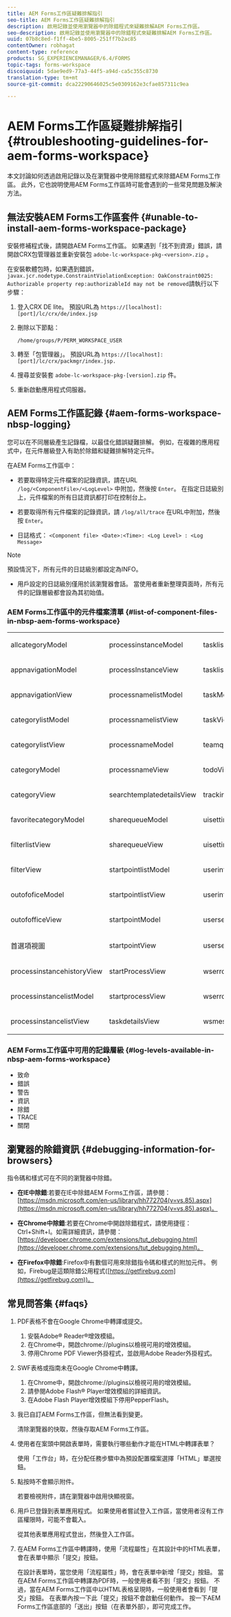 ```yaml
---
title: AEM Forms工作區疑難排解指引
seo-title: AEM Forms工作區疑難排解指引
description: 啟用記錄並使用瀏覽器中的除錯程式來疑難排解AEM Forms工作區。
seo-description: 啟用記錄並使用瀏覽器中的除錯程式來疑難排解AEM Forms工作區。
uuid: 07b8c8ed-f1ff-4be5-8005-251ff7b2ac85
contentOwner: robhagat
content-type: reference
products: SG_EXPERIENCEMANAGER/6.4/FORMS
topic-tags: forms-workspace
discoiquuid: 5dae9ed9-77a3-44f5-a94d-ca5c355c8730
translation-type: tm+mt
source-git-commit: dca22290646025c5e0309162e3cfae857311c9ea

---
```



# AEM Forms工作區疑難排解指引 {#troubleshooting-guidelines-for-aem-forms-workspace}

本文討論如何透過啟用記錄以及在瀏覽器中使用除錯程式來除錯AEM Forms工作區。 此外，它也說明使用AEM Forms工作區時可能會遇到的一些常見問題及解決方法。

## 無法安裝AEM Forms工作區套件 {#unable-to-install-aem-forms-workspace-package}

安裝修補程式後，請開啟AEM Forms工作區。 如果遇到「找不到資源」錯誤，請開啟CRX包管理器並重新安裝包 `adobe-lc-workspace-pkg-<version>.zip` 。

在安裝軟體包時，如果遇到錯誤， `javax.jcr.nodetype.ConstraintViolationException: OakConstraint0025: Authorizable property rep:authorizableId may not be removed`請執行以下步驟：

1. 登入CRX DE lite。 預設URL為 `https://[localhost]:[port]/lc/crx/de/index.jsp`
1. 刪除以下節點：

   `/home/groups/P/PERM_WORKSPACE_USER`

1. 轉至「包管理器」。 預設URL為 `https://[localhost]:[port]/lc/crx/packmgr/index.jsp.`
1. 搜尋並安裝套 `adobe-lc-workspace-pkg-[version].zip` 件。
1. 重新啟動應用程式伺服器。

## AEM Forms工作區記錄 {#aem-forms-workspace-nbsp-logging}

您可以在不同層級產生記錄檔，以最佳化錯誤疑難排解。 例如，在複雜的應用程式中，在元件層級登入有助於除錯和疑難排解特定元件。

在AEM Forms工作區中：

* 若要取得特定元件檔案的記錄資訊，請在URL `/log/<ComponentFile>/<LogLevel>` 中附加，然後按 `Enter`。 在指定日誌級別上，元件檔案的所有日誌資訊都打印在控制台上。

* 若要取得所有元件檔案的記錄資訊，請 `/log/all/trace` 在URL中附加，然後按 `Enter`。

* 日誌格式： `<Component file> <Date>:<Time>: <Log Level> : <Log Message>`

>[!NOTE]
>
>預設情況下，所有元件的日誌級別都設定為INFO。

* 用戶設定的日誌級別僅用於該瀏覽器會話。 當使用者重新整理頁面時，所有元件的記錄層級都會設為其初始值。

### AEM Forms工作區中的元件檔案清單 {#list-of-component-files-in-nbsp-aem-forms-workspace}

<table> 
 <tbody> 
  <tr> 
   <td><p>allcategoryModel</p> </td> 
   <td><p>processinstanceModel</p> </td> 
   <td><p>tasklistModel</p> </td> 
  </tr> 
  <tr> 
   <td><p>appnavigationModel</p> </td> 
   <td><p>processInstanceView</p> </td> 
   <td><p>tasklistView</p> </td> 
  </tr> 
  <tr> 
   <td><p>appnavigationView</p> </td> 
   <td><p>processnamelistModel</p> </td> 
   <td><p>taskModel</p> </td> 
  </tr> 
  <tr> 
   <td><p>categorylistModel</p> </td> 
   <td><p>processnamelistView</p> </td> 
   <td><p>taskView</p> </td> 
  </tr> 
  <tr> 
   <td><p>categorylistView</p> </td> 
   <td><p>processnameModel</p> </td> 
   <td><p>teamqueuesView</p> </td> 
  </tr> 
  <tr> 
   <td><p>categoryModel</p> </td> 
   <td><p>processnameView</p> </td> 
   <td><p>todoView</p> </td> 
  </tr> 
  <tr> 
   <td><p>categoryView</p> </td> 
   <td><p>searchtemplatedetailsView</p> </td> 
   <td><p>trackingView</p> </td> 
  </tr> 
  <tr> 
   <td><p>favoritecategoryModel</p> </td> 
   <td><p>sharequeueModel</p> </td> 
   <td><p>uisettingsModel</p> </td> 
  </tr> 
  <tr> 
   <td><p>filterlistView</p> </td> 
   <td><p>sharequeueView</p> </td> 
   <td><p>uisettingsView</p> </td> 
  </tr> 
  <tr> 
   <td><p>filterView</p> </td> 
   <td><p>startpointlistModel</p> </td> 
   <td><p>userinfoModel</p> </td> 
  </tr> 
  <tr> 
   <td><p>outofoficeModel</p> </td> 
   <td><p>startpointlistView</p> </td> 
   <td><p>userinfoView</p> </td> 
  </tr> 
  <tr> 
   <td><p>outofofficeView</p> </td> 
   <td><p>startpointModel</p> </td> 
   <td><p>usersearchModel</p> </td> 
  </tr> 
  <tr> 
   <td><p>首選項視圖</p> </td> 
   <td><p>startpointView</p> </td> 
   <td><p>usersearchView</p> </td> 
  </tr> 
  <tr> 
   <td><p>processinstancehistoryView</p> </td> 
   <td><p>startProcessView</p> </td> 
   <td><p>wserrorModel</p> </td> 
  </tr> 
  <tr> 
   <td><p>processinstancelistModel</p> </td> 
   <td><p>startprocessView</p> </td> 
   <td><p>wserrorView</p> </td> 
  </tr> 
  <tr> 
   <td><p>processinstancelistView</p> </td> 
   <td><p>taskdetailsView</p> </td> 
   <td><p>wsmessageView</p> </td> 
  </tr> 
 </tbody> 
</table>

### AEM Forms工作區中可用的記錄層級 {#log-levels-available-in-nbsp-aem-forms-workspace}

* 致命
* 錯誤
* 警告
* 資訊
* 除錯
* TRACE
* 關閉

## 瀏覽器的除錯資訊 {#debugging-information-for-browsers}

指令碼和樣式可在不同的瀏覽器中除錯。

* **在IE中除錯**:若要在IE中除錯AEM Forms工作區，請參閱： [https://msdn.microsoft.com/en-us/library/hh772704(v=vs.85).aspx](https://msdn.microsoft.com/en-us/library/hh772704(v=vs.85).aspx)。

* **在Chrome中除錯**:若要在Chrome中開啟除錯程式，請使用捷徑：Ctrl+Shift+I。如需詳細資訊，請參閱： [https://developer.chrome.com/extensions/tut_debugging.html](https://developer.chrome.com/extensions/tut_debugging.html)。

* **在Firefox中除錯**:Firefox中有數個可用來除錯指令碼和樣式的附加元件。 例如，Firebug是這類除錯公用程式([https://getfirebug.com](https://getfirebug.com))。

## 常見問答集 {#faqs}

1. PDF表格不會在Google Chrome中轉譯或提交。

   1. 安裝Adobe® Reader®增效模組。
   1. 在Chrome中，開啟chrome://plugins以檢視可用的增效模組。
   1. 停用Chrome PDF Viewer外掛程式，並啟用Adobe Reader外掛程式。

1. SWF表格或指南未在Google Chrome中轉譯。

   1. 在Chrome中，開啟chrome://plugins以檢視可用的增效模組。
   1. 請參閱Adobe Flash® Player增效模組的詳細資訊。
   1. 在Adobe Flash Player增效模組下停用PepperFlash。

1. 我已自訂AEM Forms工作區，但無法看到變更。

   清除瀏覽器的快取，然後存取AEM Forms工作區。

1. 使用者在案頭中開啟表單時，需要執行哪些動作才能在HTML中轉譯表單？

   使用「工作台」時，在分配任務步驟中為預設配置檔案選擇「HTML」單選按鈕。

1. 點按時不會顯示附件。

   若要檢視附件，請在瀏覽器中啟用快顯視窗。

1. 用戶已登錄到表單應用程式。 如果使用者嘗試登入工作區，當使用者沒有工作區權限時，可能不會載入。

   從其他表單應用程式登出，然後登入工作區。

1. 在AEM Forms工作區中轉譯時，使用「流程屬性」在其設計中的HTML表單，會在表單中顯示「提交」按鈕。

   在設計表單時，當您使用「流程屬性」時，會在表單中新增「提交」按鈕。 當在AEM Forms工作區中轉譯為PDF時，一般使用者看不到「提交」按鈕。 不過，當在AEM Forms工作區中以HTML表格呈現時，一般使用者會看到「提交」按鈕。 在表單內按一下此「提交」按鈕不會啟動任何動作。 按一下AEM Forms工作區底部的「送出」按鈕（在表單外部），即可完成工作。
